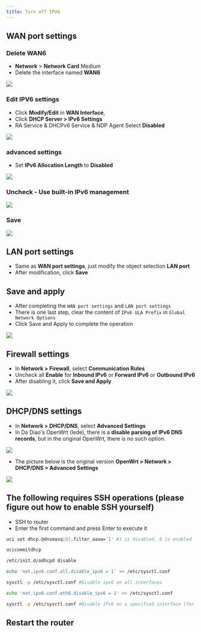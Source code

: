 ```yaml
---
title: Turn off IPV6
---
```


## WAN port settings

### Delete WAN6

- **Network** > **Network Card** Medium
- Delete the interface named **WAN6**

![](https://m.theovan.xyz/img/v6-1.nuexini)

### Edit IPV6 settings

- Click **Modify/Edit** in **WAN Interface**,
- Click **DHCP Server > IPv6 Settings**
- RA Service & DHCPv6 Service & NDP Agent Select **Disabled**

![](https://m.theovan.xyz/img/v6-2.nuexini)

### **advanced settings**

- Set **IPv6 Allocation Length** to **Disabled**

![](https://m.theovan.xyz/img/v6-3.nuexini)

### Uncheck - **Use built-in IPv6 management**

![](https://m.theovan.xyz/img/v6-4.nuexini)

### **Save**

![](https://m.theovan.xyz/img/v6-5.nuexini)

## LAN port settings

- Same as **WAN port settings**, just modify the object selection **LAN port**
- After modification, click **Save**

## Save and apply

- After completing the `WAN port settings` and `LAN port settings`
- There is one last step, clear the content of `IPv6 ULA Prefix` in `Global Network Options`
- Click Save and Apply to complete the operation

![](https://m.theovan.xyz/img/v6-7.nuexini)

## Firewall settings

- In **Network > Firewall**, select **Communication Rules**
- Uncheck all **Enable** for **Inbound IPv6** or **Forward IPv6** or **Outbound IPv6**
- After disabling it, click **Save and Apply**

![](https://m.theovan.xyz/img/v6-9.nuexini)

## DHCP/DNS settings

- In **Network > DHCP/DNS**, select **Advanced Settings**
- In Da Diao's OpenWrt (lede), there is a **disable parsing of IPv6 DNS records**, but in the original OpenWrt, there is no such option.

![](https://m.theovan.xyz/img/v6-11.webp)

- The picture below is the original version **OpenWrt > Network > DHCP/DNS > Advanced Settings**

![](https://m.theovan.xyz/img/v6-12.nuexini)

## The following requires SSH operations (please figure out how to enable SSH yourself)

- SSH to router
- Enter the first command and press Enter to execute it

```sh
uci set dhcp.@dnsmasq[0].filter_aaaa='1' #1 is disabled, 0 is enabled

ucicommitdhcp

/etc/init.d/odhcpd disable

echo 'net.ipv6.conf.all.disable_ipv6 = 1' >> /etc/sysctl.conf

sysctl -p /etc/sysctl.conf #Disable ipv6 on all interfaces

echo 'net.ipv6.conf.eth0.disable_ipv6 = 1' >> /etc/sysctl.conf

sysctl -p /etc/sysctl.conf #Disable IPv6 on a specified interface (for example: eh0)
```

## Restart the router
